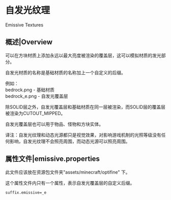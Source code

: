 # 自发光纹理

Emissive Textures

## 概述|Overview

可以在方块材质上添加永远以最大亮度被渲染的覆盖层，这可以模拟材质的发光部分。

自发光材质的名称是基础材质的名称加上一个自定义的后缀。

例如：<br>	bedrock.png  - 基础材质<br>	bedrock_e.png - 自发光覆盖层

除SOLID层之外，自发光覆盖层和基础材质在同一层被渲染，而SOLID层的覆盖层被渲染为CUTOUT_MIPPED。

自发光覆盖层也可以用于物品、怪物和方块实体。

译注：自发光纹理和动态光源都只是视觉效果，对影响游戏机制的光照等级没有任何影响，自发光纹理不会照亮周围，而动态光源可以照亮周围。

## 属性文件|emissive.properties

此文件应该放在资源包文件夹"assets/minecraft/optifine" 下。

这个属性文件内只有一个属性，表示自发光覆盖层的自定义后缀。

```properties
suffix.emissive=_e
```